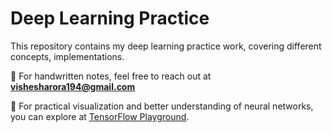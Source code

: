 # Deep Learning Practice 

This repository contains my deep learning practice work, covering different concepts, implementations.  

📧 For handwritten notes, feel free to reach out at **vishesharora194@gmail.com**  

🧩 For practical visualization and better understanding of neural networks, you can explore at [TensorFlow Playground](https://playground.tensorflow.org/).  
